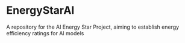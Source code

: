 # EnergyStarAI
A repository for the AI Energy Star Project, aiming to establish energy efficiency ratings for AI models
